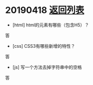 # 20190418 [返回列表](../Web3+1.md)

* [html] html的元素有哪些（包含H5）？

答

* [css] CSS3有哪些新增的特性？

答

* [js] 写一个方法去掉字符串中的空格

答

